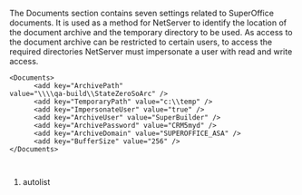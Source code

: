 <properties date="2016-05-10"
SortOrder="113"
/>

 

The Documents section contains seven settings related to SuperOffice documents. It is used as a method for NetServer to identify the location of the document archive and the temporary directory to be used. As access to the document archive can be restricted to certain users, to access the required directories NetServer must impersonate a user with read and write access.

```
<Documents>
      <add key="ArchivePath"
value="\\\\qa-build\\StateZeroSoArc" />
      <add key="TemporaryPath" value="c:\\temp" />
      <add key="ImpersonateUser" value="true" />
      <add key="ArchiveUser" value="SuperBuilder" />
      <add key="ArchivePassword" value="CRM5myd" />
      <add key="ArchiveDomain" value="SUPEROFFICE_ASA" />
      <add key="BufferSize" value="256" />
</Documents>

 
```

1. autolist

